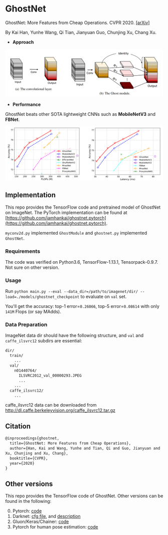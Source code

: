 # GhostNet

GhostNet: More Features from Cheap Operations. CVPR 2020. [[arXiv]](https://arxiv.org/abs/1911.11907)

By Kai Han, Yunhe Wang, Qi Tian, Jianyuan Guo, Chunjing Xu, Chang Xu.

- **Approach**

<div align="center">
   <img src="../fig/ghost_module.png" width="720">
</div>

- **Performance**

GhostNet beats other SOTA lightweight CNNs such as **MobileNetV3** and **FBNet**.

<div align="center">
   <img src="../fig/flops_latency.png" width="720">
</div>

## Implementation

This repo provides the TensorFlow code and pretrained model of GhostNet on ImageNet. The PyTorch implementation can be found at [https://github.com/iamhankai/ghostnet.pytorch](https://github.com/iamhankai/ghostnet.pytorch).

`myconv2d.py` implemented `GhostModule` and `ghostnet.py` implemented `GhostNet`.

### Requirements
The code was verified on Python3.6, TensorFlow-1.13.1, Tensorpack-0.9.7. Not sure on other version.

### Usage
Run `python main.py --eval --data_dir=/path/to/imagenet/dir/ --load=./models/ghostnet_checkpoint` to evaluate on `val` set.

You'll get the accuracy: top-1 error=`0.26066`, top-5 error=`0.08614` with only `141M` Flops (or say MAdds).

### Data Preparation
ImageNet data dir should have the following structure, and `val` and `caffe_ilsvrc12` subdirs are essential:
```
dir/
  train/
    ...
  val/
    n01440764/
      ILSVRC2012_val_00000293.JPEG
      ...
    ...
  caffe_ilsvrc12/
    ...
```
caffe_ilsvrc12 data can be downloaded from http://dl.caffe.berkeleyvision.org/caffe_ilsvrc12.tar.gz

## Citation
```
@inproceedings{ghostnet,
  title={GhostNet: More Features from Cheap Operations},
  author={Han, Kai and Wang, Yunhe and Tian, Qi and Guo, Jianyuan and Xu, Chunjing and Xu, Chang},
  booktitle={CVPR},
  year={2020}
}
```

## Other versions
This repo provides the TensorFlow code of GhostNet. Other versions can be found in the following:

0. Pytorch: [code](https://github.com/iamhankai/ghostnet.pytorch)
1. Darknet: [cfg file](https://github.com/AlexeyAB/darknet/files/3997987/ghostnet.cfg.txt), and [description](https://github.com/AlexeyAB/darknet/issues/4418)
2. Gluon/Keras/Chainer: [code](https://github.com/osmr/imgclsmob)
3. Pytorch for human pose estimation: [code](https://github.com/tensorboy/centerpose/blob/master/lib/models/backbones/ghost_net.py)
